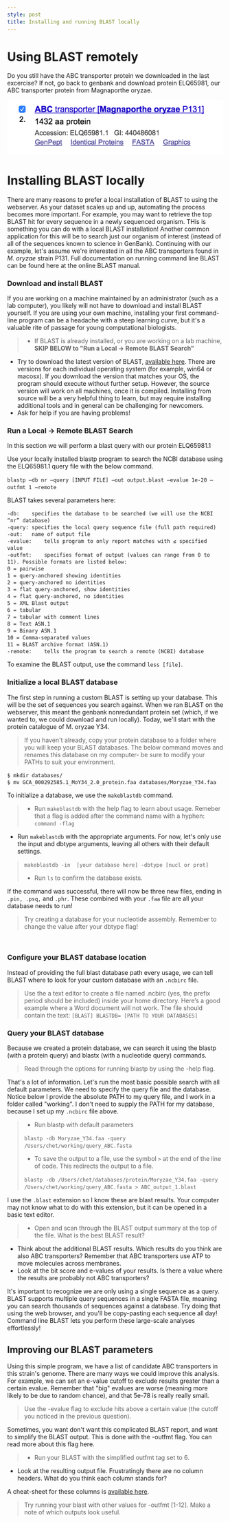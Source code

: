 ```yaml
---
style: post
title: Installing and running BLAST locally
---
```




# Using BLAST remotely
Do you still have the ABC transporter protein we downloaded in the last excercise?  If not, go back to genbank and download protein ELQ65981, our ABC transporter protein from Magnaporthe oryzae.
 
![](/assets/img/BLASTremote/rblast2.png)

# Installing BLAST locally
There are many reasons to prefer a local installation of BLAST to using the webserver.  As your dataset scales up and up, automating the process becomes more important.  For example, you may want to retrieve the top BLAST hit for every sequence in a newly sequenced organism.  THis is something you can do with a local BLAST installation! Another common application for this will be to search just our organism of interest (instead of all of the sequences known to science in GenBank).  Continuing with our example, let's assume we're interested in all the ABC transporters found in *M. oryzae* strain P131.
Full documentation on running command line BLAST can be found here at the online BLAST manual.

### Download and install BLAST
If you are working on a machine maintained by an administrator (such as a lab computer), you likely will not have to download and install BLAST yourself.  If you are using your own machine, installing your first command-line program can be a headache with a steep learning curve, but it's a valuable rite of passage for young computational biologists. 

>* If BLAST is already installed, or you are working on a lab machine, **SKIP BELOW to "Run a Local -> Remote BLAST Search"**
* Try to download the latest version of BLAST, [available here](ftp://ftp.ncbi.nlm.nih.gov/blast/executables/blast+/LATEST/).  There are versions for each individual operating system (for example, win64 or macosx).  If you download the version that matches your OS, the program should execute without further setup.  However, the source version will work on all machines, once it is compiled.  Installing from source will be a very helpful thing to learn, but may require installing additional tools and in general can be challenging for newcomers.
* Ask for help if you are having problems!

### Run a Local → Remote BLAST Search

In this section we will perform a blast query with our protein ELQ65981.1
 
Use your locally installed blastp program to search the NCBI database using the  ELQ65981.1 query file with the below command.

`blastp –db nr –query [INPUT FILE] –out output.blast –evalue 1e-20 –outfmt 1 –remote`


BLAST takes several parameters here:


```
-db:	specifies the database to be searched (we will use the NCBI “nr” database)
-query:	specifies the local query sequence file (full path required)
-out:	name of output file
-evalue:	tells program to only report matches with ≤ specified value
-outfmt:	specifies format of output (values can range from 0 to 11). Possible formats are listed below:
0 = pairwise
1 = query-anchored showing identities
2 = query-anchored no identities
3 = flat query-anchored, show identities
4 = flat query-anchored, no identities
5 = XML Blast output
6 = tabular
7 = tabular with comment lines
8 = Text ASN.1
9 = Binary ASN.1
10 = Comma-separated values
11 = BLAST archive format (ASN.1)
-remote:	tells the program to search a remote (NCBI) database
```

To examine the BLAST output, use the command `less [file]`.

### Initialize a local BLAST database
The first step in running a custom BLAST is setting up your database.  This will be the set of sequences you search against.  When we ran BLAST on the webserver, this meant the genbank nonredundant protein set (which, if we wanted to, we could download and run locally).  Today, we'll start with the protein catalogue of M. oryzae Y34.
>If you haven't already, copy your protein database to a folder where you will keep your BLAST databases. The below command moves and renames this database on my computer- be sure to modify your PATHs to suit your environment.
  
```
$ mkdir databases/
$ mv GCA_000292585.1_MoY34_2.0_protein.faa databases/Moryzae_Y34.faa
```



To initialize a database, we use the `makeblastdb` command.  
> * Run `makeblastdb` with the help flag to learn about usage. Remeber that a flag is added after the command name with a hyphen: `command -flag`
* Run `makeblastdb` with the appropriate arguments.  For now, let's only use the input and dbtype arguments, leaving all others with their default settings.
>
>`makeblastdb -in  [your database here] -dbtype [nucl or prot]`
>
>* Run `ls` to confirm the database exists.

If the command was successful, there will now be three new files, ending in `.pin, .psq,` and `.phr`.  These combined with your `.faa` file are all your database needs to run!

>Try creating a database for your nucleotide assembly.
Remember to change the value after your dbtype flag!

 
### Configure your BLAST database location

Instead of providing the full blast database path every usage, we can tell BLAST where to look for your custom database with an `.ncbirc` file.

>Use the a text editor to create a file named .ncbirc (yes, the prefix period should be included) inside your home directory.  Here’s a good example where a Word document will not work. The file should contain the text:
`[BLAST] BLASTDB= [PATH TO YOUR DATABASES]`

### Query your BLAST database

Because we created a protein database, we can search it using the blastp (with a protein query) and blastx (with a nucleotide query) commands.   
>Read through the options for running blastp by using the -help flag.  

That's a lot of information.  Let's run the most basic possible search with all default parameters.  We need to specify the query file and the database.  Notice below I provide the absolute PATH to my query file, and I work in a folder called "working".  I don't need to supply the PATH for my database, because I set up my `.ncbirc` file above. 

> * Run blastp with default parameters
>
>`blastp -db Moryzae_Y34.faa -query /Users/chet/working/query_ABC.fasta`
> * To save the output to a file, use the symbol `>` at the end of the line of code.  This redirects the output to a file.
> 
>`blastp -db /Users/chet/databases/protein/Moryzae_Y34.faa -query /Users/chet/working/query_ABC.fasta > ABC_output_1.blast`
 
I use the `.blast` extension so I know these are blast results.  Your computer may not know what to do with this extension, but it can be opened in a basic text editor.


>* Open and scan through the BLAST output summary at the top of the file.  What is the best BLAST result?
* Think about the additional BLAST results.  Which results do you think are also ABC transporters?  Remember that ABC transporters use ATP to move molecules across membranes.
* Look at the bit score and e-values of your results.  Is there a value where the results are probably not ABC transporters?

It's important to recognize we are only using a single sequence as a query.  BLAST supports multiple query sequences in a single FASTA file, meaning you can search thousands of sequences against a database.  Try doing that using the web browser, and you'll be copy-pasting each sequence all day!  Command line BLAST lets you perform these large-scale analyses effortlessly!

## Improving our BLAST parameters
Using this simple program, we have a list of candidate ABC transporters in this strain's genome.  There are many ways we could improve this analysis.  For example, we can set an e-value cutoff to exclude results greater than a certain evalue.  Remember that "big" evalues are worse (meaning more likely to be due to random chance), and that 5e-78 is really really small.   

>Use the -evalue flag to exclude hits above a certain value (the cutoff you noticed in the previous question).
 
Sometimes, you want don't want this complicated BLAST report, and want to simplify the BLAST output.  This is done with the -outfmt flag. You can read more about this flag here.
> * Run your BLAST with the simplified outfmt tag set to 6.
 * Look at the resulting output file.  Frustratingly there are no column headers.  What do you think each column stands for? 

A cheat-sheet for these columns is [available here](http://www.drive5.com/usearch/manual/blast6out.html).

>Try running your blast with other values for -outfmt [1-12].  Make a note of which outputs look useful.


